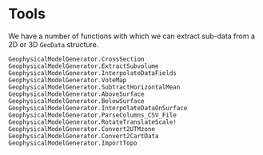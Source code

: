 # Tools

We have a number of functions with which we can extract sub-data from a 2D or 3D `GeoData` structure.

```@docs
GeophysicalModelGenerator.CrossSection
GeophysicalModelGenerator.ExtractSubvolume
GeophysicalModelGenerator.InterpolateDataFields
GeophysicalModelGenerator.VoteMap
GeophysicalModelGenerator.SubtractHorizontalMean
GeophysicalModelGenerator.AboveSurface
GeophysicalModelGenerator.BelowSurface
GeophysicalModelGenerator.InterpolateDataOnSurface
GeophysicalModelGenerator.ParseColumns_CSV_File
GeophysicalModelGenerator.RotateTranslateScale!
GeophysicalModelGenerator.Convert2UTMzone
GeophysicalModelGenerator.Convert2CartData
GeophysicalModelGenerator.ImportTopo
```
